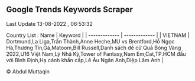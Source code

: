 

## Google Trends Keywords Scraper 
 
Last Update 13-08-2022 , 06:53:32

Country List :
 Name  | Keyword |
| ------------- | ------------- |
| VIETNAM | Dortmund,La Liga,Trấn Thành,Anne Heche,MU vs Brentford,Hồ Ngọc Hà,Thương Tín,Gà,Matoom,Bill Russell,Danh sách đề cử Quả Bóng Vàng 2022,U16 Việt Nam,Lý Nhã Kỳ,Tower of Fantasy,Nam Em,Cat,TP.HCM đấu với Bình Định,Hạ cánh khẩn cấp,Lê Âu Ngân Anh,Diệp Lâm Anh |



© Abdul Muttaqin 
